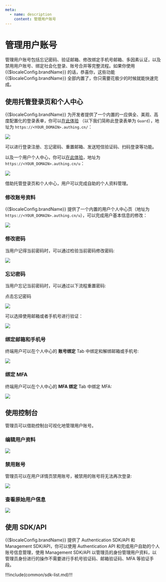 ```yaml
---
meta:
  - name: description
    content: 管理用户账号
---
```


# 管理用户账号

管理用户账号包括忘记密码、验证邮箱、修改绑定手机号邮箱、多因素认证，以及禁用用户账号、绑定社会化登录、账号合并等完整流程。如果你使用 {{$localeConfig.brandName}} 的话，恭喜你，这些功能 {{$localeConfig.brandName}} 全部内置了，你只需要花极少的时候就能快速完成。

## 使用托管登录页和个人中心

{{$localeConfig.brandName}} 为开发者提供了一个内置的一应俱全、美观、高度配置化的登录表单，你可以[在此体验](https://sample-sso.authing.cn/) （以下我们简称此登录表单为 `Guard`），地址为 `https://<YOUR_DOMAIN>.authing.cn/`：

![](./images/register-form.png)

可以进行登录注册、忘记密码、重置邮箱、发送短信验证码、扫码登录等功能。

以及一个用户个人中心，你可以[在此体验](https://sample-sso.authing.cn/u)，地址为 `https://<YOUR_DOMAIN>.authing.cn/u`：

![](./images/user-info.png)

借助托管登录页和个人中心，用户可以完成自助的个人资料管理。

### 修改账号资料

{{$localeConfig.brandName}} 提供了一个内置的用户个人中心页（地址为 `https://<YOUR_DOMAIN>.authing.cn/u`），可以完成用户基本信息的修改：

![](./images/user-info-update.png)

### 修改密码

当用户记得当前密码时，可以通过检验当前密码修改密码:

![](./images/user-password-update.png)

### 忘记密码

当用户忘记当前密码时，可以通过以下流程重置密码:

点击忘记密码

![](./images/user-password-forget.png)

可以选择使用邮箱或者手机号进行验证：

![](./images/user-password-forget-2.png)

### 绑定邮箱和手机号

终端用户可以在个人中心的 **账号绑定** Tab 中绑定和解绑邮箱或手机号:

![](./images/user-bind-mail-phone.png)

### 绑定 MFA

终端用户可以在个人中心的 **MFA 绑定** Tab 中绑定 MFA:

![](./images/user-bind-mfa.png)

## 使用控制台

管理员可以借助控制台可视化地管理用户账号。

### 编辑用户资料

![](./images/user-console-info.png)

### 禁用账号

管理员可以在用户详情页禁用账号，被禁用的账号将无法再次登录:

![](./images/user-console-ban.png)

### 查看原始用户信息

![](./images/user-console-raw.png)

## 使用 SDK/API

{{$localeConfig.brandName}} 提供了 Authentication SDK/API 和 Management SDK/API，你可以使用 Authentication API 和完成用户自助的个人账号信息管理，使用 Management SDK/API 以管理员的身份管理用户资料，以管理员身份进行的操作不需要进行手机号验证码、邮箱验证码、MFA 等验证手段。

!!!include(common/sdk-list.md)!!!

